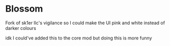 # Blossom
Fork of sk1er llc's vigilance so I could make the UI pink and white instead of darker colours

idk I could've added this to the core mod but doing this is more funny
